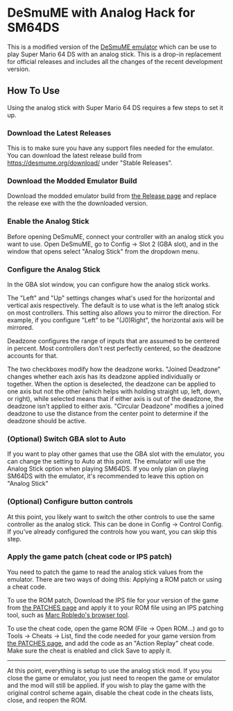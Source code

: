 # DeSmuME with Analog Hack for SM64DS

This is a modified version of the [DeSmuME emulator](https://desmume.org/) which can be use to play Super Mario 64 DS with an analog stick. This is a drop-in replacement for official releases and includes all the changes of the recent development version.

## How To Use

Using the analog stick with Super Mario 64 DS requires a few steps to set it up.

### Download the Latest Releases

This is to make sure you have any support files needed for the emulator. You can download the latest release build from https://desmume.org/download/ under "Stable Releases".

### Download the Modded Emulator Build

Download the modded emulator build from [the Release page](https://github.com/LRFLEW/desmume/releases/latest) and replace the release exe with the the downloaded version.

### Enable the Analog Stick

Before opening DeSmuME, connect your controller with an analog stick you want to use. Open DeSmuME, go to Config -> Slot 2 (GBA slot), and in the window that opens select "Analog Stick" from the dropdown menu.

### Configure the Analog Stick

In the GBA slot window, you can configure how the analog stick works.

The "Left" and "Up" settings changes what's used for the horizontal and vertical axis respectively. The default is to use what is the left analog stick on most controllers. This setting also allows you to mirror the direction. For example, if you configure "Left" to be "(J0)Right", the horizontal axis will be mirrored.

Deadzone configures the range of inputs that are assumed to be centered in percent. Most controllers don't rest perfectly centered, so the deadzone accounts for that.

The two checkboxes modify how the deadzone works. "Joined Deadzone" changes whether each axis has its deadzone applied individually or together. When the option is deselected, the deadzone can be applied to one axis but not the other (which helps with holding straight up, left, down, or right), while selected means that if either axis is out of the deadzone, the deadzone isn't applied to either axis. "Circular Deadzone" modifies a joined deadzone to use the distance from the center point to determine if the deadzone should be active.

### (Optional) Switch GBA slot to Auto

If you want to play other games that use the GBA slot with the emulator, you can change the setting to Auto at this point. The emulator will use the Analog Stick option when playing SM64DS. If you only plan on playing SM64DS with the emulator, it's recommended to leave this option on "Analog Stick"

### (Optional) Configure button controls

At this point, you likely want to switch the other controls to use the same controller as the analog stick. This can be done in Config -> Control Config. If you've already configured the controls how you want, you can skip this step.

### Apply the game patch (cheat code or IPS patch)

You need to patch the game to read the analog stick values from the emulator. There are two ways of doing this: Applying a ROM patch or using a cheat code.

To use the ROM patch, Download the IPS file for your version of the game from [the PATCHES page](PATCHES.md) and apply it to your ROM file using an IPS patching tool, such as [Marc Robledo's browser tool](https://www.marcrobledo.com/RomPatcher.js/).

To use the cheat code, open the game ROM (File -> Open ROM...) and go to Tools -> Cheats -> List, find the code needed for your game version from [the PATCHES page](PATCHES.md), and add the code as an "Action Replay" cheat code. Make sure the cheat is enabled and click Save to apply it.

---

At this point, everything is setup to use the analog stick mod. If you you close the game or emulator, you just need to reopen the game or emulator and the mod will still be applied. If you wish to play the game with the original control scheme again, disable the cheat code in the cheats lists, close, and reopen the ROM.